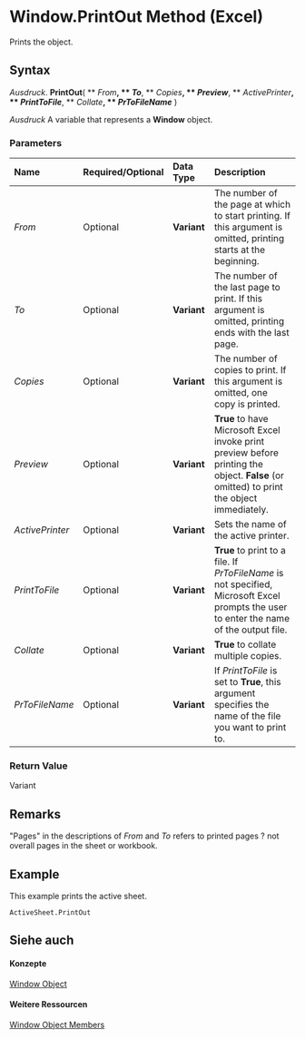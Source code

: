 
# Window.PrintOut Method (Excel)

Prints the object.


## Syntax

 _Ausdruck_. **PrintOut**( ** _From_**, ** _To_**, ** _Copies_**, ** _Preview_**, ** _ActivePrinter_**, ** _PrintToFile_**, ** _Collate_**, ** _PrToFileName_** )

 _Ausdruck_ A variable that represents a **Window** object.


### Parameters



|**Name**|**Required/Optional**|**Data Type**|**Description**|
|:-----|:-----|:-----|:-----|
| _From_|Optional|**Variant**|The number of the page at which to start printing. If this argument is omitted, printing starts at the beginning.|
| _To_|Optional|**Variant**|The number of the last page to print. If this argument is omitted, printing ends with the last page.|
| _Copies_|Optional|**Variant**|The number of copies to print. If this argument is omitted, one copy is printed.|
| _Preview_|Optional|**Variant**|**True** to have Microsoft Excel invoke print preview before printing the object. **False** (or omitted) to print the object immediately.|
| _ActivePrinter_|Optional|**Variant**|Sets the name of the active printer.|
| _PrintToFile_|Optional|**Variant**|**True** to print to a file. If _PrToFileName_ is not specified, Microsoft Excel prompts the user to enter the name of the output file.|
| _Collate_|Optional|**Variant**|**True** to collate multiple copies.|
| _PrToFileName_|Optional|**Variant**|If  _PrintToFile_ is set to **True**, this argument specifies the name of the file you want to print to.|

### Return Value

Variant


## Remarks

"Pages" in the descriptions of  _From_ and _To_ refers to printed pages ? not overall pages in the sheet or workbook.


## Example

This example prints the active sheet.


```
ActiveSheet.PrintOut
```


## Siehe auch


#### Konzepte


[Window Object](8591b1ad-76f8-14e2-9120-406b65093f5a.md)
#### Weitere Ressourcen


[Window Object Members](http://msdn.microsoft.com/library/f11db427-24a4-041c-2fd5-03ce73ae6c16%28Office.15%29.aspx)